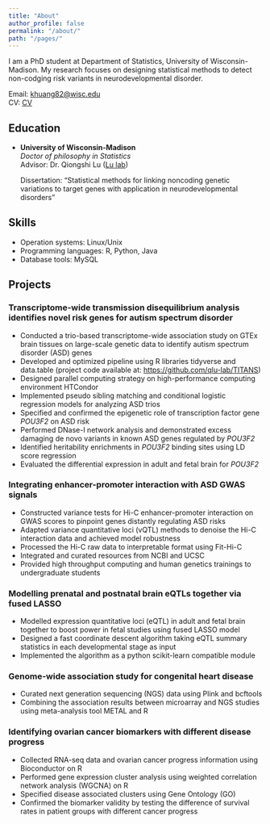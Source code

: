 ```yaml
---
title: "About"
author_profile: false
permalink: "/about/"
path: "/pages/"
---
```



I am a PhD student at Department of Statistics, University of Wisconsin-Madison. My research focuses on designing statistical methods to detect non-codging risk variants in neurodevelopmental disorder.

Email: <khuang82@wisc.edu> \
CV: [CV]("./assets/docs/KHuangCV.pdf")

## Education

- **University of Wisconsin-Madison**  
    *Doctor of philosophy in Statistics*                                   
    Advisor: Dr. Qiongshi Lu ([Lu lab](https://qlu-lab.org/))
    
    Dissertation: “Statistical methods for linking noncoding genetic variations to target genes with application in neurodevelopmental disorders”

## Skills
- Operation systems: Linux/Unix
- Programming languages: R, Python, Java
- Database tools: MySQL

## Projects

### Transcriptome-wide transmission disequilibrium analysis identifies novel risk genes for autism spectrum disorder

- Conducted a trio-based transcriptome-wide association study on GTEx brain tissues on large-scale genetic data to identify autism spectrum disorder (ASD) genes
- Developed and optimized pipeline using R libraries tidyverse and data.table (project code available at: https://github.com/qlu-lab/TITANS)
- Designed parallel computing strategy on high-performance computing environment HTCondor
- Implemented pseudo sibling matching and conditional logistic regression models for analyzing ASD trios
- Specified and confirmed the epigenetic role of transcription factor gene *POU3F2* on ASD risk
- Performed DNase-I network analysis and demonstrated excess damaging de novo variants in known ASD genes regulated by *POU3F2*
- Identified heritability enrichments in *POU3F2* binding sites using LD score regression
- Evaluated the differential expression in adult and fetal brain for *POU3F2*

### Integrating enhancer-promoter interaction with ASD GWAS signals
- Constructed variance tests for Hi-C enhancer-promoter interaction on GWAS scores to pinpoint genes distantly regulating ASD risks
- Adapted variance quantitative loci (vQTL) methods to denoise the Hi-C interaction data and achieved model robustness
- Processed the Hi-C raw data to interpretable format using Fit-Hi-C
- Integrated and curated resources from NCBI and UCSC
- Provided high throughput computing and human genetics trainings to undergraduate students


### Modelling prenatal and postnatal brain eQTLs together via fused LASSO
- Modelled expression quantitative loci (eQTL) in adult and fetal brain together to boost power in fetal studies using fused LASSO model
- Designed a fast coordinate descent algorithm taking eQTL summary statistics in each developmental stage as input
- Implemented the algorithm as a python scikit-learn compatible module

### Genome-wide association study for congenital heart disease
- Curated next generation sequencing (NGS) data using Plink and bcftools
- Combining the association results between microarray and NGS studies using meta-analysis tool METAL and R

### Identifying ovarian cancer biomarkers with different disease progress
- Collected RNA-seq data and ovarian cancer progress information using Bioconductor on R
- Performed gene expression cluster analysis using weighted correlation network analysis (WGCNA) on R
- Specified disease associated clusters using Gene Ontology (GO)
- Confirmed the biomarker validity by testing the difference of survival rates in patient groups with different cancer progress



